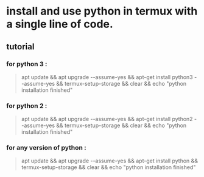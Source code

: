 # install and use python in termux with a single line of code.

## tutorial

### for python 3 :

> 
> apt update && apt upgrade --assume-yes && apt-get install python3 --assume-yes && termux-setup-storage && clear && echo "python installation finished"
> 

### for python 2 :

> 
> apt update && apt upgrade --assume-yes && apt-get install python2 --assume-yes && termux-setup-storage && clear && echo "python installation finished"
> 

### for any version of python :

> 
> apt update && apt upgrade --assume-yes && apt-get install python && termux-setup-storage && clear && echo "python installation finished"
> 
